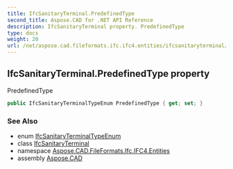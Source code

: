 ```yaml
---
title: IfcSanitaryTerminal.PredefinedType
second_title: Aspose.CAD for .NET API Reference
description: IfcSanitaryTerminal property. PredefinedType
type: docs
weight: 20
url: /net/aspose.cad.fileformats.ifc.ifc4.entities/ifcsanitaryterminal/predefinedtype/
---
```

## IfcSanitaryTerminal.PredefinedType property

PredefinedType

```csharp
public IfcSanitaryTerminalTypeEnum PredefinedType { get; set; }
```

### See Also

* enum [IfcSanitaryTerminalTypeEnum](../../../aspose.cad.fileformats.ifc.ifc4.types/ifcsanitaryterminaltypeenum/)
* class [IfcSanitaryTerminal](../)
* namespace [Aspose.CAD.FileFormats.Ifc.IFC4.Entities](../../ifcsanitaryterminal/)
* assembly [Aspose.CAD](../../../)


